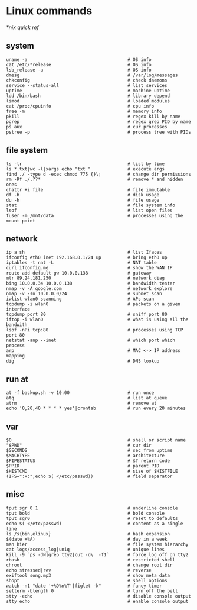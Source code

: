 Linux commands
==============

_*nix quick ref_


## system

    uname -a                                      # OS info
    cat /etc/*release                             # OS info
    lsb_release -a                                # OS info
    dmesg                                         # /var/log/messages
    chkconfig                                     # check daemons
    service --status-all                          # list services
    uptime                                        # machine uptime
    ldd /bin/bash                                 # library depend
    lsmod                                         # loaded modules
    cat /proc/cpuinfo                             # cpu info
    free -m                                       # memory info
    pkill                                         # regex kill by name
    pgrep                                         # regex grep PID by name
    ps aux                                        # cur processes
    pstree -p                                     # process tree with PIDs

## file system

    ls -tr                                        # list by time
    ls *.txt|wc -l|xargs echo "txt "              # execute args
    find ./ -type d -exec chmod 775 {}\;          # change dir permissions
    rm -Rf ./.??*                                 # remove * and hidden ones
    chattr +i file                                # file immutable
    df -h                                         # disk usage
    du -h                                         # file usage
    stat                                          # file system info
    lsof                                          # list open files
    fuser -m /mnt/data                            # processes using the mount point

## network

    ip a sh                                       # list Ifaces
    ifconfig eth0 inet 192.168.0.1/24 up          # bring eth0 up
    iptables -t nat -L                            # NAT table
    curl ifconfig.me                              # show the WAN IP
    route add default gw 10.0.0.138               # gateway
    mtr 89.24.181.250                             # network diag
    bing 10.0.0.34 10.0.0.138                     # bandwidth tester
    nmap -v -A google.com                         # network explore
    nmap -v -sn 10.0.0.0/24                       # subnet scan
    iwlist wlan0 scanning                         # APs scan
    tcpdump -i wlan0                              # packets on a given interface
    tcpdump port 80                               # sniff port 80
    iftop -i wlan0                                # what is using all the bandwith
    lsof -nPi tcp:80                              # processes using TCP port 80
    netstat -anp --inet                           # which port which process
    arp                                           # MAC <-> IP address mapping
    dig                                           # DNS lookup

## run at

    at -f backup.sh -v 10:00                      # run once
    atq                                           # list at queue
    atrm                                          # remove at
    echo '0,20,40 * * * * yes'|crontab            # run every 20 minutes

## var

    $0                                            # shell or script name
    "$PWD"                                        # cur dir
    $SECONDS                                      # sec from uptime
    $MACHTYPE                                     # architecture
    $PIPESTATUS                                   # $? return code
    $PPID                                         # parent PID
    $HISTCMD                                      # size of $HISTFILE
    (IFS=":x:";echo $( </etc/passwd))             # field separator

## misc

    tput sgr 0 1                                  # underline console
    tput bold                                     # bold console
    tput sgr0                                     # reset to defaults
    echo $( </etc/passwd)                         # content as a single line
    ls /s{bin,elinux}                             # bash expansion
    $(date +%A)                                   # day in a week
    man hier                                      # file system hierarchy
    cat logs/access_log|uniq                      # unique lines
    kill -9 `ps -dN|grep tty2|cut -d\  -f1`       # force log off on tty2
    rbash                                         # restricted shell
    chroot                                        # change root dir
    echo stressed|rev                             # reverse
    exiftool song.mp3                             # show meta data
    shopt                                         # shell options
    watch -n1 "date '+%D%n%T'|figlet -k"          # fancy timer
    setterm -blength 0                            # turn off the bell
    stty -echo                                    # disable console output
    stty echo                                     # enable console output


